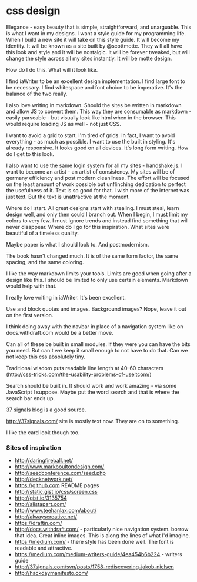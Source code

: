 # css design

Elegance - easy beauty that is simple, straightforward, and unarguable. This is what I want in my designs. I want a style guide for my programming life. When I build a new site it will take on this style guide. It will become my identity. It will be known as a site built by @scottmotte. They will all have this look and style and it will be nostalgic. It will be forever tweaked, but will change the style across all my sites instantly. It will be motte design. 

How do I do this. What will it look like. 

I find iaWriter to be an excellent design implementation. I find large font to be necessary. I find whitespace and font choice to be imperative. It's the balance of the two really. 

I also love writing in markdown. Should the sites be written in markdown and allow JS to convert them. This way they are consumable as markdown - easily parseable - but visually look like html when in the browser. This would require loading JS as well - not just CSS.

I want to avoid a grid to start. I'm tired of grids. In fact, I want to avoid everything - as much as possible. I want to use the built in styling. It's already responsive. It looks good on all devices. It's long form writing. How do I get to this look. 

I also want to use the same login system for all my sites - handshake.js. I want to become an artist - an artist of consistency. My sites will be of germany efficiency and post modern cleanliness. The effort will be focused on the least amount of work possible but unflinching dedication to perfect the usefulness of it. Text is so good for that. I wish more of the internet was just text. But the text is unattractive at the moment. 

Where do I start. All great designs start with stealing. I must steal, learn design well, and only then could I branch out. When I begin, I must limit my colors to very few. I must ignore trends and instead find something that will never disappear. Where do I go for this inspiration. What sites were beautiful of a timeless quality.

Maybe paper is what I should look to. And postmodernism. 

The book hasn't changed much. It is of the same form factor, the same spacing, and the same coloring. 

I like the way markdown limits your tools. Limits are good when going after a design like this. I should be limited to only use certain elements. Markdown would help with that.

I really love writing in iaWriter. It's been excellent.

Use <hrs> and block quotes and images. Background images? Nope, leave it out on the first version.

I think doing away with the navbar in place of a navigation system like on docs.withdraft.com would be a better move.

Can all of these be built in small modules. If they were you can have the bits you need. But can't we keep it small enough to not have to do that. Can we not keep this css absolutely tiny.

Traditional wisdom puts readable line length at 40-60 characters (http://css-tricks.com/the-usability-problems-of-useitcom/)

Search should be built in. It should work and work amazing - via some JavaScript I suppose. Maybe put the word search and that is where the search bar ends up.

37 signals blog is a good source.

http://37signals.com/ site is mostly text now. They are on to something.

I like the card look though too. 

### Sites of inspiration

* http://daringfireball.net/
* http://www.markboultondesign.com/
* http://seedconference.com/seed.php
* http://decknetwork.net/
* https://github.com README pages
* http://static.gist.io/css/screen.css 
* http://gist.io/3135754
* http://alistapart.com/
* http://www.teehanlax.com/about/
* http://alwayscreative.net/
* https://draftin.com/
* http://docs.withdraft.com/ - particularly nice navigation system. borrow that idea. Great inline images. This is along the lines of what I'd imagine.
* https://medium.com/ - there style has been done well. The font is readable and attractive. 
* https://medium.com/medium-writers-guide/4ea454b6b224 - writers guide
* http://37signals.com/svn/posts/1758-rediscovering-jakob-nielsen
* http://hackdaymanifesto.com/

